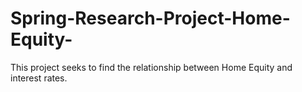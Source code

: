 # Spring-Research-Project-Home-Equity-
This project seeks to find the relationship between Home Equity and interest rates.
